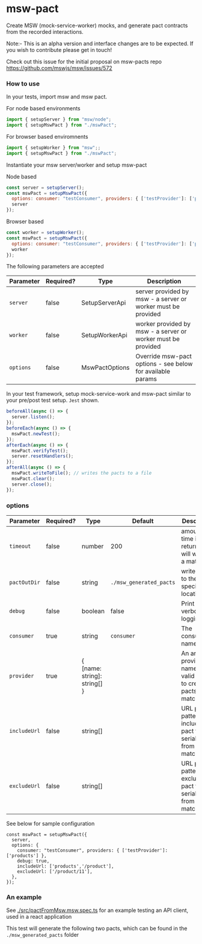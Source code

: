 # msw-pact

Create MSW (mock-service-worker) mocks, and generate pact contracts from the recorded interactions.

Note:- This is an alpha version and interface changes are to be expected. If you wish to contribute please get in touch!

Check out this issue for the initial proposal on msw-pacts repo https://github.com/mswjs/msw/issues/572

### How to use

In your tests, import msw and msw pact.

For node based environments

```js
import { setupServer } from "msw/node";
import { setupMswPact } from "./mswPact";
```

For browser based enviromnents

```js
import { setupWorker } from "msw";;
import { setupMswPact } from "./mswPact";
```


Instantiate your msw server/worker and setup msw-pact

Node based

```js
const server = setupServer();
const mswPact = setupMswPact({
  options: consumer: "testConsumer", providers: { ['testProvider']: ['products'] },
  server
});
```

Browser based

```js
const worker = setupWorker();
const mswPact = setupMswPact({
  options: consumer: "testConsumer", providers: { ['testProvider']: ['products'] },
  worker
});
```


The following parameters are accepted

| Parameter | Required? | Type           | Description                                                  |
| --------- | --------- | -------------- | ------------------------------------------------------------ |
| `server`  | false     | SetupServerApi | server provided by msw - a server or worker must be provided |
| `worker`  | false     | SetupWorkerApi | worker provided by msw - a server or worker must be provided |
| `options` | false     | MswPactOptions | Override msw-pact options - see below for available params   |

In your test framework, setup mock-service-work and msw-pact similar to your pre/post test setup. `Jest` shown.

```js
beforeAll(async () => {
  server.listen();
});
beforeEach(async () => {
  mswPact.newTest();
});
afterEach(async () => {
  mswPact.verifyTest();
  server.resetHandlers();
});
afterAll(async () => {
  mswPact.writeToFile(); // writes the pacts to a file
  mswPact.clear();
  server.close();
});
```

### options

| Parameter      | Required? | Type    | Default                 | Description                                              |
| -------------- | --------- | ------- | ----------------------- | -------------------------------------------------------- |
| `timeout`      | false     | number  | 200                     | amount of time in ms, returnPact() will wait for a match |
| `pactOutDir`   | false     | string  | `./msw_generated_pacts` | write pacts to the specified location                    |
| `debug`        | false     | boolean | false                   | Print verbose logging                                    |
| `consumer` | true     | string  | `consumer`              | The consumer name                                        |
| `provider` | true     | { [name: string]: string[] }  |              | An array of provider names, and valid paths to create pacts from matches                                        |
| `includeUrl` | false     | string[]  |             | URL path patterns to include in pact file serialisation, from msw matches                                      |
| `excludeUrl` | false     | string[]  |              | URL path patterns to exclude in pact file serialisation, from msw matches                                    |

See below for sample configuration

```
const mswPact = setupMswPact({
  server,
  options: {
    consumer: "testConsumer", providers: { ['testProvider']: ['products'] },
    debug: true,
    includeUrl: ['products','/product'],
    excludeUrl: ['/product/11'],
  },
});

```

### An example

See [./src/pactFromMsw.msw.spec.ts](./src/pactFromMsw.msw.spec.ts) for an example testing an API client, used in a react application

This test will generate the following two pacts, which can be found in the `./msw_generated_pacts` folder

